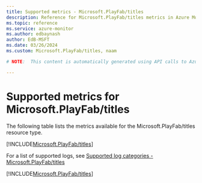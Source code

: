 ```yaml
---
title: Supported metrics - Microsoft.PlayFab/titles
description: Reference for Microsoft.PlayFab/titles metrics in Azure Monitor.
ms.topic: reference
ms.service: azure-monitor
ms.author: edbaynash
author: EdB-MSFT
ms.date: 03/26/2024
ms.custom: Microsoft.PlayFab/titles, naam

# NOTE:  This content is automatically generated using API calls to Azure. Any edits made on these files will be overwritten in the next run of the script. 

---
```


  
# Supported metrics for Microsoft.PlayFab/titles
  
The following table lists the metrics available for the Microsoft.PlayFab/titles resource type.  
  
  
[!INCLUDE[Microsoft.PlayFab/titles](./includes/metrics-headings-include.md)]  
  
  
  
For a list of supported logs, see [Supported log categories - Microsoft.PlayFab/titles](../supported-logs/microsoft-playfab-titles-logs.md)  
  
 

[!INCLUDE[Microsoft.PlayFab/titles](./includes/microsoft-playfab-titles-metrics-include.md)]
